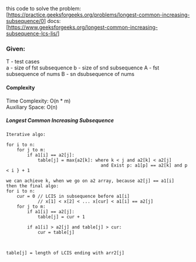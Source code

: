 this code to solve the problem:  
[https://practice.geeksforgeeks.org/problems/longest-common-increasing-subsequence/0]
docs:  
[https://www.geeksforgeeks.org/longest-common-increasing-subsequence-lcs-lis/]

### Given:  
T - test cases  
a - size of fst subsequence 
b - size of snd subsequence
A - fst subsequence of nums
B - sn dsubsequence of nums  

#### Complexity
Time Complexity: O(n * m)  
Auxiliary Space: O(n)  
 
##### Longest Common Increasing Subsequence

    Iterative algo:
    
    for i to n:
        for j to m:
            if a1[i] == a2[j]:
                table[j] = max{a2[k]: where k < j and a2[k] < a2[j] 
                                        and Exist p: a1[p] == a2[k] and p < i } + 1
                
    we can achieve k, when we go on a2 array, because a2[j] == a1[i]
    then the final algo:
    for i to n:
        cur = 0 // LCIS in subsequence before a1[i]
                // x[1] < x[2] < ... x[cur] < a1[i] == a2[j]
        for j to m:
            if a1[i] == a2[j]:
                table[j] = cur + 1
                
            if a1[i] > a2[j] and table[j] > cur:
                cur = table[j]
                
    
    
    table[j] = length of LCIS ending with arr2[j]
    
                 
